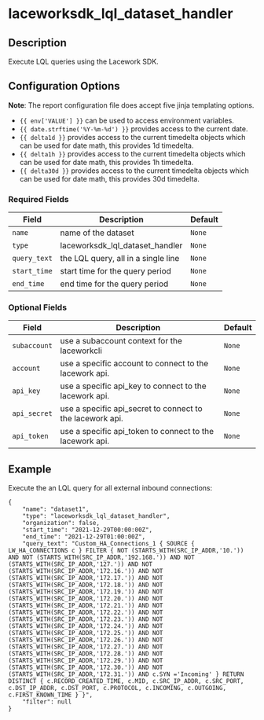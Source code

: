 # laceworksdk_lql_dataset_handler

## Description

Execute LQL queries using the Lacework SDK.

## Configuration Options

**Note**: The report configuration file does accept five jinja templating options. 

* `{{ env['VALUE'] }}` can be used to access environment variables.
* `{{ date.strftime('%Y-%m-%d') }}` provides access to the current date.
* `{{ delta1d }}` provides access to the current timedelta objects which can be used for date math, this provides 1d timedelta.
* `{{ delta1h }}` provides access to the current timedelta objects which can be used for date math, this provides 1h timedelta.
* `{{ delta30d }}` provides access to the current timedelta objects which can be used for date math, this provides 30d timedelta.

### Required Fields

| Field | Description | Default |
|-------|-------------|---------|
|`name` | name of the dataset | `None` |
|`type` | laceworksdk_lql_dataset_handler | `None` |
|`query_text` | the LQL query, all in a single line | `None` |
|`start_time` | start time for the query period | `None` |
|`end_time` | end time for the query period | `None` |

### Optional Fields

| Field | Description | Default |
|-------|-------------|---------|
|`subaccount` | use a subaccount context for the laceworkcli | `None` |
|`account` | use a specific account to connect to the lacework api. | `None` |
|`api_key` | use a specific api_key to connect to the lacework api. | `None` |
|`api_secret` | use a specific api_secret to connect to the lacework api. | `None` |
|`api_token` | use a specific api_token to connect to the lacework api. | `None` |

## Example

Execute the an LQL query for all external inbound connections:

```
{
    "name": "dataset1",
    "type": "laceworksdk_lql_dataset_handler",
    "organization": false,
    "start_time": "2021-12-29T00:00:00Z",
    "end_time": "2021-12-29T01:00:00Z",
    "query_text": "Custom_HA_Connections_1 { SOURCE { LW_HA_CONNECTIONS c } FILTER { NOT (STARTS_WITH(SRC_IP_ADDR,'10.')) AND NOT (STARTS_WITH(SRC_IP_ADDR,'192.168.')) AND NOT (STARTS_WITH(SRC_IP_ADDR,'127.')) AND NOT (STARTS_WITH(SRC_IP_ADDR,'172.16.')) AND NOT (STARTS_WITH(SRC_IP_ADDR,'172.17.')) AND NOT (STARTS_WITH(SRC_IP_ADDR,'172.18.')) AND NOT (STARTS_WITH(SRC_IP_ADDR,'172.19.')) AND NOT (STARTS_WITH(SRC_IP_ADDR,'172.20.')) AND NOT (STARTS_WITH(SRC_IP_ADDR,'172.21.')) AND NOT (STARTS_WITH(SRC_IP_ADDR,'172.22.')) AND NOT (STARTS_WITH(SRC_IP_ADDR,'172.23.')) AND NOT (STARTS_WITH(SRC_IP_ADDR,'172.24.')) AND NOT (STARTS_WITH(SRC_IP_ADDR,'172.25.')) AND NOT (STARTS_WITH(SRC_IP_ADDR,'172.26.')) AND NOT (STARTS_WITH(SRC_IP_ADDR,'172.27.')) AND NOT (STARTS_WITH(SRC_IP_ADDR,'172.28.')) AND NOT (STARTS_WITH(SRC_IP_ADDR,'172.29.')) AND NOT (STARTS_WITH(SRC_IP_ADDR,'172.30.')) AND NOT (STARTS_WITH(SRC_IP_ADDR,'172.31.')) AND c.SYN ='Incoming' } RETURN DISTINCT { c.RECORD_CREATED_TIME, c.MID, c.SRC_IP_ADDR, c.SRC_PORT, c.DST_IP_ADDR, c.DST_PORT, c.PROTOCOL, c.INCOMING, c.OUTGOING, c.FIRST_KNOWN_TIME } }",
    "filter": null
}
````